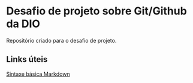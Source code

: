 # Desafio de projeto sobre Git/Github da DIO
Repositório criado para o desafio de projeto.

## Links úteis
[Sintaxe básica Markdown](https://www.markdownguide.org/basic-syntax/)
